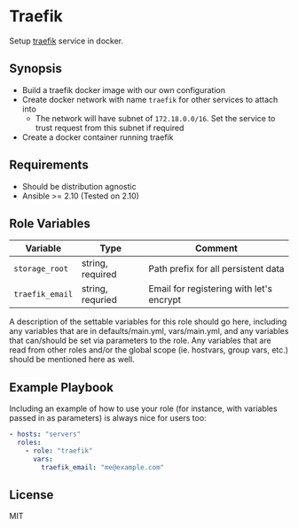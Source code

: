 # Traefik

Setup [traefik] service in docker.

[traefik]: https://traefik.io/traefik/

## Synopsis

- Build a traefik docker image with our own configuration
- Create docker network with name `traefik` for other services to attach into
  - The network will have subnet of `172.18.0.0/16`. Set the service to trust
    request from this subnet if required
- Create a docker container running traefik

## Requirements

- Should be distribution agnostic
- Ansible >= 2.10 (Tested on 2.10)

## Role Variables

| Variable        | Type             | Comment                                  |
| --------------- | ---------------- | ---------------------------------------- |
| `storage_root`  | string, required | Path prefix for all persistent data      |
| `traefik_email` | string, requried | Email for registering with let's encrypt |

A description of the settable variables for this role should go here, including any variables that are in defaults/main.yml, vars/main.yml, and any variables that can/should be set via parameters to the role. Any variables that are read from other roles and/or the global scope (ie. hostvars, group vars, etc.) should be mentioned here as well.

## Example Playbook

Including an example of how to use your role (for instance, with variables passed in as parameters) is always nice for users too:

```yaml
- hosts: "servers"
  roles:
    - role: "traefik"
      vars:
        traefik_email: "me@example.com"
```

## License

MIT
